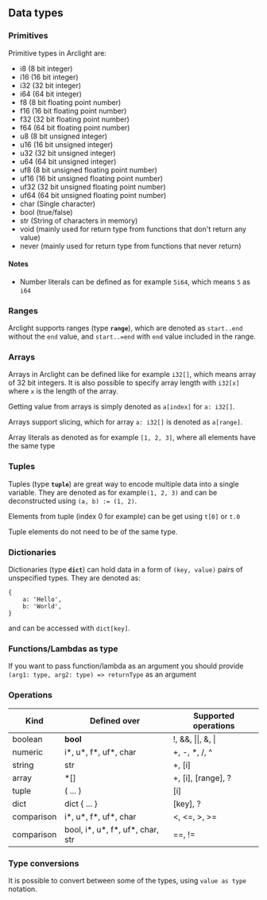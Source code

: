 ## Data types

### Primitives

Primitive types in Arclight are:

-   i8 (8 bit integer)
-   i16 (16 bit integer)
-   i32 (32 bit integer)
-   i64 (64 bit integer)
-   f8 (8 bit floating point number)
-   f16 (16 bit floating point number)
-   f32 (32 bit floating point number)
-   f64 (64 bit floating point number)
-   u8 (8 bit unsigned integer)
-   u16 (16 bit unsigned integer)
-   u32 (32 bit unsigned integer)
-   u64 (64 bit unsigned integer)
-   uf8 (8 bit unsigned floating point number)
-   uf16 (16 bit unsigned floating point number)
-   uf32 (32 bit unsigned floating point number)
-   uf64 (64 bit unsigned floating point number)
-   char (Single character)
-   bool (true/false)
-   str (String of characters in memory)
-   void (mainly used for return type from functions that don't return any value)
-   never (mainly used for return type from functions that never return)

#### Notes

-   Number literals can be defined as for example `5i64`, which means `5` as `i64`

### Ranges

Arclight supports ranges (type **`range`**), which are denoted as `start..end` without the `end` value, and `start..=end` with `end` value included in the range.

### Arrays

Arrays in Arclight can be defined like for example `i32[]`, which means array of
32 bit integers. It is also possible to specify array length with `i32[x]` where `x` is the length of the array.

Getting value from arrays is simply denoted as `a[index]` for `a: i32[]`.

Arrays support slicing, which for array `a: i32[]` is denoted as
`a[range]`.

Array literals as denoted as for example `[1, 2, 3]`, where all elements have the same type

### Tuples

Tuples (type **`tuple`**) are great way to encode multiple data into a single
variable. They are denoted as for example`(1, 2, 3)` and can be deconstructed using `(a, b) := (1, 2)`.

Elements from tuple (index 0 for example) can be get using `t[0]` or `t.0`

Tuple elements do not need to be of the same type.

### Dictionaries

Dictionaries (type **`dict`**) can hold data in a form of `(key, value)` pairs of unspecified types. They are denoted as:

```
{
    a: 'Hello',
    b: 'World',
}
```

and can be accessed with `dict[key]`.

### Functions/Lambdas as type

If you want to pass function/lambda as an argument you should provide `(arg1: type, arg2: type) => returnType` as an argument

### Operations

| Kind       | Defined over                     | Supported operations |
| ---------- | -------------------------------- | -------------------- |
| boolean    | **bool**                         | !, &&, \|\|, &, \|   |
| numeric    | i*, u*, f*, uf*, char            | +, -, \*, /, ^       |
| string     | str                              | +, [i]               |
| array      | \*[]                             | +, [i], [range], ?   |
| tuple      | ( ... )                          | [i]                  |
| dict       | dict { ... }                     | [key], ?             |
| comparison | i*, u*, f*, uf*, char            | <, <=, >, >=         |
| comparison | bool, i*, u*, f*, uf*, char, str | ==, !=               |

### Type conversions

It is possible to convert between some of the types, using `value as type` notation.
